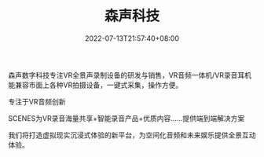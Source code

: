 ﻿---
weight: 
title: "森声科技"
description: "森声数字科技专注VR全景声录制设备的研发与销售，VR音频一体机/VR录音耳机能兼容市面上各种VR拍摄设备，一键式采集，操作方便。"
date: 2022-07-13T21:57:40+08:00
lastmod: 2022-07-13T16:45:40+08:00
draft: false
authors: ["MineW"]
featuredImage: "274.jpg"
link: "http://www.scenessound.com/"
tags: ["森声科技","开发者服务"]
categories: ["navigation"]
navigation: ["开发者服务"]
lightgallery: true
toc: true
pinned: false
recommend: false
recommend1: false
---
森声数字科技专注VR全景声录制设备的研发与销售，VR音频一体机/VR录音耳机能兼容市面上各种VR拍摄设备，一键式采集，操作方便。

专注于VR音频创新  

SCENES为VR录音海量共享+智能录音产品+优质内容......提供端到端解决方案  

我们将打造虚拟现实沉浸式体验的新平台，为空间化音频和未来娱乐提供全景互动体验。  